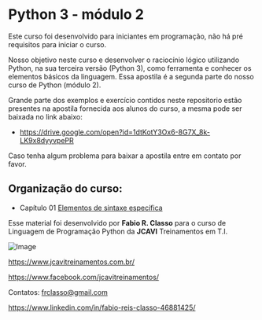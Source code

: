 Python 3 - módulo 2
===================

Este curso foi desenvolvido para iniciantes em programação, não há pré requisitos
para iniciar o curso.

Nosso objetivo neste curso e desenvolver o raciocínio lógico utilizando Python,
na sua terceira versão (Python 3),  como ferramenta e conhecer os elementos básicos
da linguagem. Essa apostila é a segunda parte do nosso curso de Python (módulo 2).

Grande parte dos exemplos e exercício contidos neste repositorio estão presentes na apostila
fornecida aos alunos do curso, a mesma pode ser baixada no link abaixo:

 - https://drive.google.com/open?id=1dtKotY3Ox6-8G7X_8k-LK9x8dyyvpePR

Caso tenha algum problema para baixar a apostila  entre em contato por favor.


Organização do curso:
--------------------
- Capítulo 01  [Elementos de sintaxe específica](https://github.com/frclasso/apostila_python_modulo_1/tree/master/cap03-elementos-de-sintaxe-basica)


Esse material foi desenvolvido por **Fabio R. Classo** para o curso de Linguagem de
Programação Python da **JCAVI** Treinamentos em T.I.


![Image](https://github.com/frclasso/apostila_python_modulo_1/blob/master/jcavi.png "JCAVI")

https://www.jcavitreinamentos.com.br/

https://www.facebook.com/jcavitreinamentos/

Contatos: frclasso@gmail.com

https://www.linkedin.com/in/fabio-reis-classo-46881425/